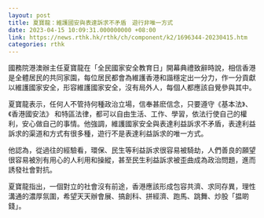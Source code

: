 ```yaml
---
layout: post
title: 夏寶龍：維護國安與表達訴求不矛盾　遊行非唯一方式
date: 2023-04-15 10:09:31.000000000 +08:00
link: https://news.rthk.hk/rthk/ch/component/k2/1696344-20230415.htm
categories: rthk
---
```


國務院港澳辦主任夏寶龍在「全民國家安全教育日」開幕典禮致辭時說，相信香港是全體居民的共同家園，每位居民都會為維護香港和諧穩定出一分力，作一分貢獻以維護國家安全，形容維護國家安全，沒有局外人，每個人都應該自覺參與其中。

夏寶龍表示，任何人不管持何種政治立場，信奉甚麽信念，只要遵守《基本法》、《香港國安法》 和特區法律，都可以自由生活、工作、學習，依法行使自己的權利，安心做自己的事情。他強調，維護國家安全與表達利益訴求不矛盾，表達利益訴求的渠道和方式有很多種，遊行不是表達利益訴求的唯一方式。

他認為，從過往的經驗看，環保、民生等利益訴求很容易被騎劫，人們善良的願望很容易被別有用心的人利用和操縱，甚至民生利益訴求被歪曲成為政治問題，進而誘發社會對抗。

夏寶龍指出，一個對立的社會沒有前途，香港應該形成包容共濟、求同存異，理性溝通的濃厚氛圍，希望天天辦會展、搞創科、拼經濟、跑馬、跳舞、炒股「揾啲錢」。
